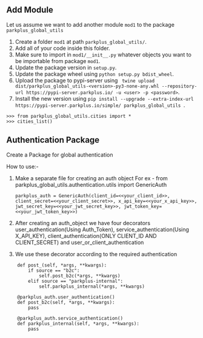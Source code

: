 ## Add Module

Let us assume we want to add another module `mod1` to the package `parkplus_global_utils`

1. Create a folder `mod1` at path `parkplus_global_utils/`.
2. Add all of your code inside this folder.
3. Make sure to import in `mod1/__init__.py` whatever objects you want to be importable from package `mod1`.
4. Update the package version in `setup.py`.
5. Update the package wheel using `python setup.py bdist_wheel`.
6. Upload the package to pypi-server using ` twine upload dist/parkplus_global_utils-<version>-py3-none-any.whl --repository-url https://pypi-server.parkplus.io/ -u <user> -p <password>`.
7. Install the new version using `pip install --upgrade --extra-index-url https://pypi-server.parkplus.io/simple/ parkplus_global_utils
`.

```
>>> from parkplus_global_utils.cities import *
>>> cities_list()
```

## Authentication Package
Create a Package for global authentication

How to use:-
1. Make a separate file for creating an auth object
   For ex - 
   from parkplus_global_utils.authentication.utils import GenericAuth
   ```
   parkplus_auth = GenericAuth(client_id=<<your_client_id>>, client_secret=<<your_client_secret>>, x_api_key=<<your_x_api_key>>, 
   jwt_secret_key=<<your_jwt_secret_key>>, jwt_token_key=<<your_jwt_token_key>>)
   ```
2. After creating an auth_object we have four decorators user_authentication(Using Auth_Token), 
   service_authentication(Using X_API_KEY), client_authentication(ONLY CLIENT_ID AND CLIENT_SECRET) and user_or_client_authentication

3. We use these decorator according to the required authentication

```
    def post_(self, *args, **kwargs):
        if source == "b2c":
            self.post_b2c(*args, **kwargs)
        elif source == "parkplus-internal":
            self.parkplus_internal(*args, **kwargs)

    @parkplus_auth.user_authentication()
    def post_b2c(self, *args, **kwargs):
        pass

    @parkplus_auth.service_authentication()
    def parkplus_internal(self, *args, **kwargs):
        pass
```
